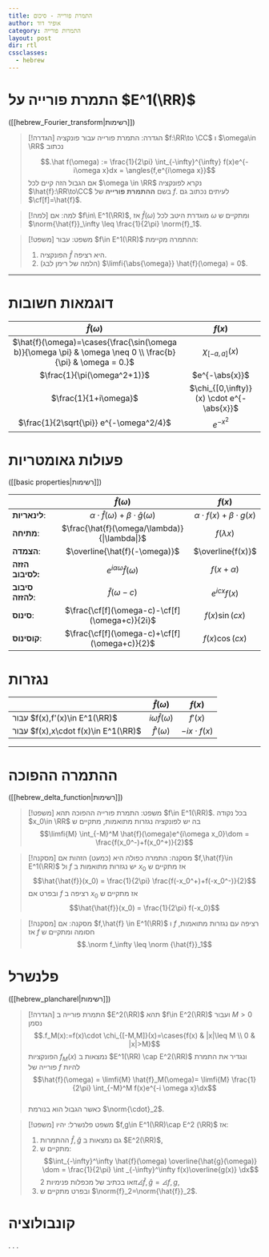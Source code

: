 ```yaml
---
title: התמרת פורייה - סיכום
author: אופיר דוד
category: התמרות פורייה
layout: post
dir: rtl
cssclasses:
  - hebrew
---
```

# התמרת פורייה על $E^1(\RR)$ 

([[hebrew_Fourier_transform|רשימות]])

> [!הגדרה] הגדרה: התמרת פורייה
> עבור פונקציה $f:\RR\to \CC$ ו $\omega\in \RR$ נכתוב
> 
> $$.\hat f(\omega) := \frac{1}{2\pi} \int_{-\infty}^{\infty} f(x)e^{-i\omega x}dx = \angles{f,e^{i\omega x}}$$
> אם הגבול הזה קיים לכל $\omega \in \RR$ נקרא לפונקציה $\hat{f}:\RR\to\CC$ בשם **ההתמרת פורייה** של $f$.
> לעיתים נכתוב גם $\cf[f]=\hat{f}$.


> [!למה] למה:
> אם $f\in\ E^1(\RR)$, אז $\hat{f}(\omega)$ מוגדרת היטב לכל $\omega$ ומתקיים ש $\norm{\hat{f}}_\infty \leq \frac{1}{2\pi} \norm{f}_1$.


> [!משפט] משפט:
> עבור $f\in E^1(\RR)$ ההתמרה מקיימת:
> 1. הפונקציה $\hat{f}$ היא רציפה.
> 2. (הלמה של רימן לבג) $\limfi{\abs{\omega}} \hat{f}(\omega) = 0$.

---
# דוגמאות חשובות

|                                             $\hat{f}(\omega)$                                              |                  $f(x)$                   |
| :--------------------------------------------------------------------------------------------------------: | :---------------------------------------: |
| $\hat{f}(\omega)=\cases{\frac{\sin(\omega b)}{\omega \pi} & \omega \neq 0 \\ \frac{b}{\pi} & \omega = 0.}$ |            $\chi_{[-a,a]}(x)$             |
|                                        $\frac{1}{\pi(\omega^2+1)}$                                         |              $e^{-\abs{x}}$               |
|                                           $\frac{1}{1+i\omega}$                                            | $\chi_{[0,\infty)}(x) \cdot e^{-\abs{x}}$ |
|                                  $\frac{1}{2\sqrt{\pi}} e^{-\omega^2/4}$                                   |                $e^{-x^2}$                 |

# פעולות גאומטריות

([[basic properties|רשימות]])

|                  |                      $\hat{f}(\omega)$                      |                  $f(x)$                  |
| ---------------- | :---------------: | :-----------------: |
| **לינאריות**:    | $\alpha  \cdot \hat{f}(\omega)+\beta \cdot \hat{g}(\omega)$ | $\alpha \cdot  f(x) + \beta \cdot  g(x)$ |
| **מתיחה**:       |        $\frac{\hat{f}(\omega/\lambda)}{\|\lambda\|}$        |              $f(\lambda x)$              |
| **הצמדה**:       |                $\overline{\hat{f}(-\omega)}$                |            $\overline{f(x)}$             |
| **הזזה לסיבוב:** |             $e^{i\alpha \omega}\hat{f}(\omega)$             |              $f(x+\alpha)$               |
| **סיבוב להזזה**: |                     $\hat{f}(\omega-c)$                     |              $e^{icx}f(x)$               |
| **סינוס**:       |       $\frac{\cf[f](\omega-c)-\cf[f](\omega+c)}{2i}$        |              $f(x)\sin(cx)$              |
| **קוסינוס**:     |        $\frac{\cf[f](\omega-c)+\cf[f](\omega+c)}{2}$        |              $f(x)\cos(cx)$              |

# נגזרות

|                                     | $\hat{f}(\omega)$                              | $f(x)$            |
| ---------------- | :---------------: | :-----------------: |
| עבור $f(x),f'(x)\in E^1(\RR)$       | $i\omega \hat{f}(\omega)$                      | $f'(x)$           |
| עבור $f(x),x\cdot f(x)\in E^1(\RR)$ | $\hat{f}'(\omega)$                             | $-ix\cdot f(x)$   |

---
# ההתמרה ההפוכה

([[hebrew_delta_function|רשימות]])

> [!משפט] משפט: התמרת פורייה ההפוכה
> תהא $f\in E^1(\RR)$. בכל נקודה $x_0\in \RR$ בה יש לפונקציה נגזרות מתואמות, מתקיים ש
> $$\limfi{M} \int_{-M}^M \hat{f}(\omega)e^{i\omega x_0}\dom = \frac{f(x_0^-)+f(x_0^+)}{2}$$ 


> [!מסקנה] מסקנה: התמרה כפולה היא (כמעט) הזהות
> אם $f,\hat{f}\in E^1(\RR)$  ול $f$ יש נגזרות מתואמות ב $x_0$ אז מתקיים ש 
> $$\hat{\hat{f}}(x_0) = \frac{1}{2\pi} \frac{f(-x_0^+)+f(-x_0^-)}{2}$$
> ובפרט אם $f$ רציפה ב $x_0$ אז מתקיים ש 
> $$\hat{\hat{f}}(x_0) = \frac{1}{2\pi} f(-x_0)$$


> [!מסקנה] מסקנה:
> אם $f,\hat{f} \in E^1(\RR)$ ו $f$ רציפה עם נגזרות מתואמות, אז $f$ חסומה ומתקיים ש 
> $$.\norm f_\infty \leq \norm {\hat{f}}_1$$

# פלנשרל

([[hebrew_plancharel|רשימות]])

> [!הגדרה] התמרת פורייה ב $E^2(\RR)$
> תהא $f\in E^2(\RR)$ ועבור $M>0$ נסמן 
> $$.f_M(x):=f(x)\cdot \chi_{[-M,M]}(x)=\cases{f(x) & |x|\leq M \\ 0 & |x|>M}$$
> הפונקציות $f_M(x)$ נמצאות ב $E^1(\RR) \cap E^2(\RR)$ ונגדיר את התמרת פורייה של $f$ להיות
>  $$\hat{f}(\omega) = \limfi{M} \hat{f}_M(\omega)= \limfi{M} \frac{1}{2\pi} \int_{-M}^M f(x)e^{-i \omega x}\dx$$  
>  כאשר הגבול הוא בנורמת $\norm{\cdot}_2$.


> [!משפט] משפט פלנשרל:
> יהיו $f,g\in E^1(\RR)\cap E^2 (\RR)$ אז:
> 1. ההתמרות $\hat{f}, \hat{g}$ גם נמצאות ב $E^2(\RR)$,
> 2. מתקיים ש:
>    $$\int_{-\infty}^\infty \hat{f}(\omega) \overline{\hat{g}(\omega)} \dom = \frac{1}{2\pi} \int _{-\infty}^\infty f(x)\overline{g(x)} \dx$$
>    או בכתיב של מכפלות פנימיות $2\pi\angles{\hat{f}, \hat{g}}=\angles{f,g}$,
> 3. ובפרט מתקיים ש $\norm{f}_2=\norm{\hat{f}}_2$.

# קונבולוציה

. . . 